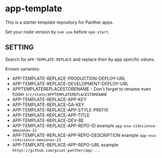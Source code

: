# app-template
This is a starter template repository for Panther apps.


Set your node version by ```nvm use``` before ```npm start```.

## SETTING

Search for ```APP-TEMPLATE-REPLACE``` and replace then by app specific values.

Known varianles:
* APP-TEMPLATE-REPLACE-PRODUCTION-DEPLOY-URL
* APP-TEMPLATE-REPLACE-DEVELOPMENT-DEPLOY-URL
* APPTEMPLATEREPLACESTORENAME - Don`t forget to rename even folder ```src/state/APPTEMPLATEREPLACESTORENAME```
* APP-TEMPLATE-REPLACE-APP-KEY
* APP-TEMPLATE-REPLACE-GA-KEY
* APP-TEMPLATE-REPLACE-APP-STYLE-PREFIX
* APP-TEMPLATE-REPLACE-APP-TITLE
* APP-TEMPLATE-REPLACE-DEV-BE
* APP-TEMPLATE-REPLACE-APP-REPO-ID example ```app-esa-s14science-amazonas-22```
* APP-TEMPLATE-REPLACE-APP-REPO-DESCRIPTION example ```app-esa-s14science-amazonas-22```
* APP-TEMPLATE-REPLACE-APP-REPO-URL example ```https://github.com/gisat-panther/app-...```